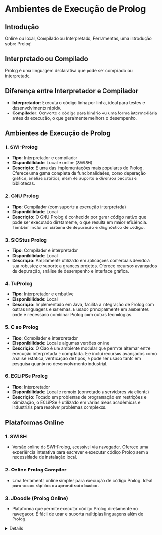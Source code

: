 
# Ambientes de Execução de Prolog

## Introdução
Online ou local, Compilado ou Interpretado, Ferramentas, uma introdução sobre Prolog!

## Interpretado ou Compilado
Prolog é uma linguagem declarativa que pode ser compilado ou interpretado.

## Diferença entre Interpretador e Compilador
- **Interpretador**: Executa o código linha por linha, ideal para testes e desenvolvimento rápido. 
- **Compilador**: Converte o código para binário ou uma forma intermediária antes da execução, o que geralmente melhora o desempenho.

## Ambientes de Execução de Prolog

### 1. SWI-Prolog
- **Tipo**: Interpretador e compilador
- **Disponibilidade**: Local e online (SWISH)
- **Descrição**: É uma das implementações mais populares de Prolog. Oferece uma gama completa de funcionalidades, como depuração gráfica, análise estática, além de suporte a diversos pacotes e bibliotecas.
  
### 2. GNU Prolog
- **Tipo**: Compilador (com suporte a execução interpretada)
- **Disponibilidade**: Local
- **Descrição**: O GNU Prolog é conhecido por gerar código nativo que pode ser executado diretamente, o que resulta em maior eficiência. Também inclui um sistema de depuração e diagnóstico de código.

### 3. SICStus Prolog
- **Tipo**: Compilador e interpretador
- **Disponibilidade**: Local
- **Descrição**: Amplamente utilizado em aplicações comerciais devido à sua robustez e suporte a grandes projetos. Oferece recursos avançados de depuração, análise de desempenho e interface gráfica.

### 4. TuProlog
- **Tipo**: Interpretador e embutível
- **Disponibilidade**: Local
- **Descrição**: Implementado em Java, facilita a integração de Prolog com outras linguagens e sistemas. É usado principalmente em ambientes onde é necessário combinar Prolog com outras tecnologias.

### 5. Ciao Prolog
- **Tipo**: Compilador e interpretador
- **Disponibilidade**: Local e algumas versões online
- **Descrição**: O Ciao é um ambiente modular que permite alternar entre execução interpretada e compilada. Ele inclui recursos avançados como análise estática, verificação de tipos, e pode ser usado tanto em pesquisa quanto no desenvolvimento industrial.

### 6. ECLiPSe Prolog
- **Tipo**: Interpretador
- **Disponibilidade**: Local e remoto (conectado a servidores via cliente)
- **Descrição**: Focado em problemas de programação em restrições e otimização, o ECLiPSe é utilizado em várias áreas acadêmicas e industriais para resolver problemas complexos.

## Plataformas Online
### 1. SWISH
- Versão online do SWI-Prolog, acessível via navegador. Oferece uma experiência interativa para escrever e executar código Prolog sem a necessidade de instalação local.

### 2. Online Prolog Compiler
- Uma ferramenta online simples para execução de código Prolog. Ideal para testes rápidos ou aprendizado básico.

### 3. JDoodle (Prolog Online)
- Plataforma que permite executar código Prolog diretamente no navegador. É fácil de usar e suporta múltiplas linguagens além de Prolog.

<details>

<sumary>##Exemplos de prolog</sumary>

% Fatos
pai(joao, maria).
pai(joao, jose).
mae(ana, maria).
mae(ana, jose).

% Regras
irmao(X, Y) :- pai(P, X), pai(P, Y), mae(M, X), mae(M, Y), X \= Y.
filho(X, P) :- pai(P, X); mae(P, X).
filha(X, P) :- (pai(P, X); mae(P, X)), sexo(X, feminino).
sexo(maria, feminino).
sexo(jose, masculino).

% Consultas:
% ?- irmao(maria, jose). % verdadeiro
% ?- filho(jose, joao).  % verdadeiro
% ?- filha(maria, ana).  % verdadeiro

</details>

